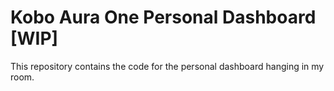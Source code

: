 # Kobo Aura One Personal Dashboard [WIP]

This repository contains the code for the personal dashboard hanging in my room.
